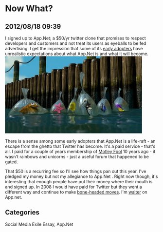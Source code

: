 # Now What?

## 2012/08/18 09:39

I signed up to App.Net; a $50/yr twitter clone that promises to respect 
developers and customers and not treat its users as eyeballs to be fed 
advertising. I get the impression that some of its [early adopters][1] 
have unrealistic expectations about what App.Net is and what it will become.
![Now What?][2]
 
There is a sense among some early adopters that App.Net is a life-raft - 
an escape from the ghetto that Twitter has become. It's a paid service - 
that's all. I paid for a couple of years membership of [Motley Fool][4] 10 
years ago - it wasn't rainbows and unicorns - just a useful forum that 
happened to be gated. 
 
That $50 is a recurring fee so I'll see how things pan out this year. 
I've pledged my money but not my allegiance to App.Net . Right now 
though, it's interesting that enough people have put their money where their 
mouth is and signed up. In 2008 I would have paid for Twitter but they 
went a different way and continue to make [bone-headed moves][3]. 
I'm [walter][5] on App.net.
 
[1]: https://alpha.app.net/patphelan/post/21260
[2]: images/findingnemo-now-what.jpg
[3]: https://dev.twitter.com/terms/display-guidelines
[4]: http://fool.com
[5]: http://alpha.app.net/walter
## Categories
Social Media Exile Essay, App.Net
